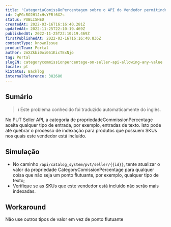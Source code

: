 ```yaml
---
title: 'CategoriaComissãoPercentagem sobre o API do Vendedor permitindo qualquer valor'
id: 2qFGcRO2H1JxHsYERf6X2s
status: PUBLISHED
createdAt: 2022-03-16T16:16:40.281Z
updatedAt: 2022-11-25T22:10:19.469Z
publishedAt: 2022-11-25T22:10:19.469Z
firstPublishedAt: 2022-03-16T16:16:40.836Z
contentType: knownIssue
productTeam: Portal
author: 2mXZkbi0oi061KicTExNjo
tag: Portal
slugEN: categorycommissionpercentage-on-seller-api-allowing-any-value
locale: pt
kiStatus: Backlog
internalReference: 382680
---
```


## Sumário

>ℹ️ Este problema conhecido foi traduzido automaticamente do inglês.


No PUT Seller API, a categoria de propriedadeCommissionPercentage aceita qualquer tipo de entrada, por exemplo, entradas de texto. Isto pode até quebrar o processo de indexação para produtos que possuem SKUs nos quais este vendedor está incluído.



## Simulação


- No caminho `/api/catalog_system/pvt/seller/{{id}}`, tente atualizar o valor da propriedade CategoryComissionPercentage para qualquer coisa que não seja um ponto flutuante, por exemplo, qualquer tipo de texto;
- Verifique se as SKUs que este vendedor está incluído não serão mais indexadas.



## Workaround


Não use outros tipos de valor em vez de ponto flutuante

